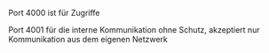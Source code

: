 Port 4000 ist für Zugriffe

Port 4001 für die interne Kommunikation ohne Schutz,
  akzeptiert nur Kommunikation aus dem eigenen Netzwerk
